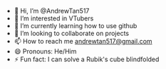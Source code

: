 - 👋 Hi, I’m @AndrewTan517
- 👀 I’m interested in VTubers
- 🌱 I’m currently learning how to use github
- 💞️ I’m looking to collaborate on projects
- 📫 How to reach me andrewtan517@gmail.com
- 😄 Pronouns: He/Him
- ⚡ Fun fact: I can solve a Rubik's cube blindfolded

<!---
AndrewTan517/AndrewTan517 is a ✨ special ✨ repository because its `README.md` (this file) appears on your GitHub profile.
You can click the Preview link to take a look at your changes.
--->
